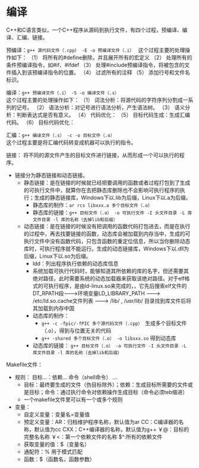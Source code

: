 # 编译

 C++和C语言类似，一个C++程序从源码到执行文件，有四个过程，预编译、编译、汇编、链接。

预编译：`g++ 源代码文件（.cpp） -E -o 预编译文件（.i） `
这个过程主要的处理操作如下：
（1） 将所有的#define删除，并且展开所有的宏定义
（2） 处理所有的条件预编译指令，如#if、#ifdef
（3） 处理#include预编译指令，将被包含的文件插入到该预编译指令的位置。
（4） 过滤所有的注释
（5） 添加行号和文件名标识。

编译：`g++ 预编译文件（.i） -S -o 编译文件（.s） `  
这个过程主要的处理操作如下：
（1） 词法分析：将源代码的字符序列分割成一系列的记号。
（2） 语法分析：对记号进行语法分析，产生语法树。
（3） 语义分析：判断表达式是否有意义。
（4） 代码优化：
（5） 目标代码生成：生成汇编代码。
（6） 目标代码优化：

汇编：`g++ 编译文件（.s） -c -o 目标文件（.o） `  
这个过程主要是将汇编代码转变成机器可以执行的指令。

链接：
将不同的源文件产生的目标文件进行链接，从而形成一个可以执行的程序。

- 链接分为静态链接和动态链接。
  - 静态链接：是在链接的时候就已经把要调用的函数或者过程打包到了生成的可执行文件中，就算你在去把静态库删除也不会影响可执行程序的执行；生成的静态链接库，Windows下以.lib为后缀，Linux下以.a为后缀。
    - 静态库的制作：`ar rcs libxxx.a 多个目标文件（.o）` 
    - 静态库的链接：`g++ 目标文件（.o） -o 可执行文件 -I 头文件目录 -L 库文件目录 -l 库的名称（去掉lib和后缀）` 
  - 动态链接：是在链接的时候没有把调用的函数代码打包进去，而是在执行的过程中，再去找要链接的函数，动态库会被加载到内存当中，生成的可执行文件中没有函数代码，只包含函数的重定位信息，所以当你删除动态库时，可执行程序就不能运行。生成的动态链接库，Windows下以.dll为后缀，Linux下以.so为后缀。
    - ldd：列出程序执行依赖的动态库信息
    - 系统加载可执行代码时，能够知道其所依赖的库的名字，但还需要其绝对路径，此时需要系统的动态加载器来获取该绝对路径。对于elf格式的可执行程序，是由ld-linux.so来完成的，，它先后搜索elf文件的DT_RPATH段--->环境变量LD_LIBRARY_PATH ---> /etc/ld.so.cache文件列表 ---> /lib/ , /usr/lib/ 目录找到库文件后将其加载到内存中国
    - 动态库的制作：
      - `g++ -c -fpic/-fPIC 多个源代码文件（.cpp） `生成多个目标文件（.o），得到与位置无关的代码
      - `g++ -shared 多个目标文件（.o） -o libxxx.so` 得到动态库
    - 动态库的链接： `g++ 目标文件（.o） -o 可执行文件 -I 头文件目录 -L 库文件目录 -l 库的名称（去掉lib和后缀）` 


Makefile文件：

- 规则： 目标...：依赖...
            命令（shell命令）
            ...
    - 目标：最终要生成的文件（伪目标除外）；依赖：生成目标所需要的文件或是目标；命令：通过执行命令对依赖操作生成目标（命令必须teb缩进）
    - 一个makefile文件里可以有一个或多个规则
- 变量：
  - 自定义变量：变量名=变量值 
  - 预定义变量：AR：归档维护程序名称，默认值为ar
              CC：C编译器的名称，默认值为cc
              CXX：C++编译器的名称，默认值为g++
              ￥@：目标的完整名名称
              ￥<：第一个依赖文件的名称
              $^:所有的依赖文件
  - 获取变量的值：$（变量名）
  - 通配符：% 用于模式匹配
  - 函数：$（函数名，函数参数）